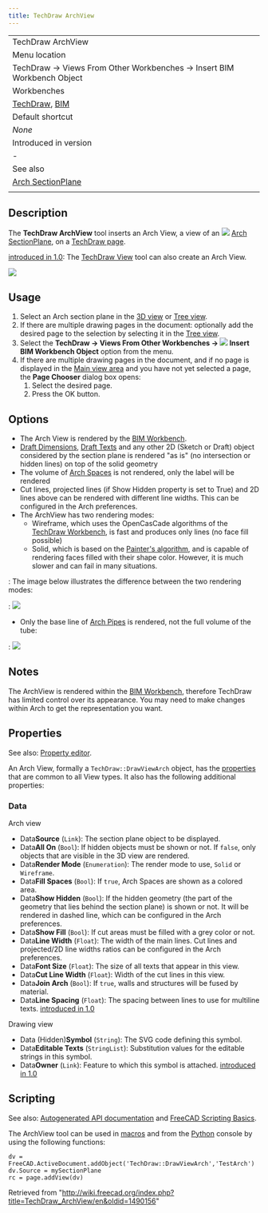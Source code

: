 ```yaml
---
title: TechDraw ArchView
---
```


|                                                                                             |
| ------------------------------------------------------------------------------------------- |
| TechDraw ArchView                                                                           |
| Menu location                                                                               |
| TechDraw → Views From Other Workbenches → Insert BIM Workbench Object                       |
| Workbenches                                                                                 |
| [TechDraw](/TechDraw_Workbench "TechDraw Workbench"), [BIM](/BIM_Workbench "BIM Workbench") |
| Default shortcut                                                                            |
| _None_                                                                                      |
| Introduced in version                                                                       |
| -                                                                                           |
| See also                                                                                    |
| [Arch SectionPlane](/Arch_SectionPlane "Arch SectionPlane")                                 |
|                                                                                             |

## Description

The **TechDraw ArchView** tool inserts an Arch View, a view of an ![](/images/Arch_SectionPlane.svg) [Arch SectionPlane](/Arch_SectionPlane "Arch SectionPlane"), on a [TechDraw page](/TechDraw_PageDefault "TechDraw PageDefault").

[introduced in 1.0](/Release_notes_1.0 "Release notes 1.0"): The [TechDraw View](/TechDraw_View "TechDraw View") tool can also create an Arch View.

![](/images/TechDraw_Arch_example.jpg)

## Usage

1. Select an Arch section plane in the [3D view](/3D_view "3D view") or [Tree view](/Tree_view "Tree view").
2. If there are multiple drawing pages in the document: optionally add the desired page to the selection by selecting it in the [Tree view](/Tree_view "Tree view").
3. Select the **TechDraw → Views From Other Workbenches → ![](/images/TechDraw_ArchView.svg) Insert BIM Workbench Object** option from the menu.
4. If there are multiple drawing pages in the document, and if no page is displayed in the [Main view area](/Main_view_area "Main view area") and you have not yet selected a page, the **Page Chooser** dialog box opens:
   1. Select the desired page.
   2. Press the OK button.

## Options

- The Arch View is rendered by the [BIM Workbench](/BIM_Workbench "BIM Workbench").
- [Draft Dimensions](/Draft_Snap_Dimensions "Draft Snap Dimensions"), [Draft Texts](/Draft_Text "Draft Text") and any other 2D (Sketch or Draft) object considered by the section plane is rendered "as is" (no intersection or hidden lines) on top of the solid geometry
- The volume of [Arch Spaces](/Arch_Space "Arch Space") is not rendered, only the label will be rendered
- Cut lines, projected lines (if Show Hidden property is set to True) and 2D lines above can be rendered with different line widths. This can be configured in the Arch preferences.
- The ArchView has two rendering modes:
  - Wireframe, which uses the OpenCasCade algorithms of the [TechDraw Workbench](/TechDraw_Workbench "TechDraw Workbench"), is fast and produces only lines (no face fill possible)
  - Solid, which is based on the [Painter's algorithm](https://en.wikipedia.org/wiki/Painter%27s_algorithm), and is capable of rendering faces filled with their shape color. However, it is much slower and can fail in many situations.

: The image below illustrates the difference between the two rendering modes:

: ![](/images/TechDraw_Arch_rendering.jpg)

- Only the base line of [Arch Pipes](/Arch_Pipe "Arch Pipe") is rendered, not the full volume of the tube:

: ![](/images/TechDraw_Arch_piping.jpg)

## Notes

The ArchView is rendered within the [BIM Workbench](/BIM_Workbench "BIM Workbench"), therefore TechDraw has limited control over its appearance. You may need to make changes within Arch to get the representation you want.

## Properties

See also: [Property editor](/Property_editor "Property editor").

An Arch View, formally a `TechDraw::DrawViewArch` object, has the [properties](/TechDraw_View#Properties_Part_View "TechDraw View") that are common to all View types. It also has the following additional properties:

### Data

Arch view

- Data**Source** (`Link`): The section plane object to be displayed.
- Data**All On** (`Bool`): If hidden objects must be shown or not. If `false`, only objects that are visible in the 3D view are rendered.
- Data**Render Mode** (`Enumeration`): The render mode to use, `Solid` or `Wireframe`.
- Data**Fill Spaces** (`Bool`): If `true`, Arch Spaces are shown as a colored area.
- Data**Show Hidden** (`Bool`): If the hidden geometry (the part of the geometry that lies behind the section plane) is shown or not. It will be rendered in dashed line, which can be configured in the Arch preferences.
- Data**Show Fill** (`Bool`): If cut areas must be filled with a grey color or not.
- Data**Line Width** (`Float`): The width of the main lines. Cut lines and projected/2D line widths ratios can be configured in the Arch preferences.
- Data**Font Size** (`Float`): The size of all texts that appear in this view.
- Data**Cut Line Width** (`Float`): Width of the cut lines in this view.
- Data**Join Arch** (`Bool`): If `true`, walls and structures will be fused by material.
- Data**Line Spacing** (`Float`): The spacing between lines to use for multiline texts. [introduced in 1.0](/Release_notes_1.0 "Release notes 1.0")

Drawing view

- Data (Hidden)**Symbol** (`String`): The SVG code defining this symbol.
- Data**Editable Texts** (`StringList`): Substitution values for the editable strings in this symbol.
- Data**Owner** (`Link`): Feature to which this symbol is attached. [introduced in 1.0](/Release_notes_1.0 "Release notes 1.0")

## Scripting

See also: [Autogenerated API documentation](https://freecad.github.io/SourceDoc/) and [FreeCAD Scripting Basics](/FreeCAD_Scripting_Basics "FreeCAD Scripting Basics").

The ArchView tool can be used in [macros](/Macros "Macros") and from the [Python](/Python "Python") console by using the following functions:

```
dv = FreeCAD.ActiveDocument.addObject('TechDraw::DrawViewArch','TestArch')
dv.Source = mySectionPlane
rc = page.addView(dv)

```

Retrieved from "<http://wiki.freecad.org/index.php?title=TechDraw_ArchView/en&oldid=1490156>"
